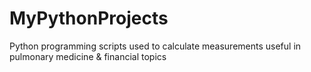 # MyPythonProjects
Python programming scripts used to calculate measurements useful in pulmonary medicine &amp; financial topics
